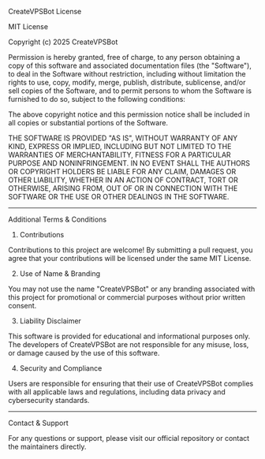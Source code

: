 CreateVPSBot License

MIT License

Copyright (c) 2025 CreateVPSBot

Permission is hereby granted, free of charge, to any person obtaining a copy of this software and associated documentation files (the "Software"), to deal in the Software without restriction, including without limitation the rights to use, copy, modify, merge, publish, distribute, sublicense, and/or sell copies of the Software, and to permit persons to whom the Software is furnished to do so, subject to the following conditions:

The above copyright notice and this permission notice shall be included in all copies or substantial portions of the Software.

THE SOFTWARE IS PROVIDED "AS IS", WITHOUT WARRANTY OF ANY KIND, EXPRESS OR IMPLIED, INCLUDING BUT NOT LIMITED TO THE WARRANTIES OF MERCHANTABILITY, FITNESS FOR A PARTICULAR PURPOSE AND NONINFRINGEMENT. IN NO EVENT SHALL THE AUTHORS OR COPYRIGHT HOLDERS BE LIABLE FOR ANY CLAIM, DAMAGES OR OTHER LIABILITY, WHETHER IN AN ACTION OF CONTRACT, TORT OR OTHERWISE, ARISING FROM, OUT OF OR IN CONNECTION WITH THE SOFTWARE OR THE USE OR OTHER DEALINGS IN THE SOFTWARE.


---

Additional Terms & Conditions

1. Contributions

Contributions to this project are welcome! By submitting a pull request, you agree that your contributions will be licensed under the same MIT License.

2. Use of Name & Branding

You may not use the name "CreateVPSBot" or any branding associated with this project for promotional or commercial purposes without prior written consent.

3. Liability Disclaimer

This software is provided for educational and informational purposes only. The developers of CreateVPSBot are not responsible for any misuse, loss, or damage caused by the use of this software.

4. Security and Compliance

Users are responsible for ensuring that their use of CreateVPSBot complies with all applicable laws and regulations, including data privacy and cybersecurity standards.


---

Contact & Support

For any questions or support, please visit our official repository or contact the maintainers directly.

